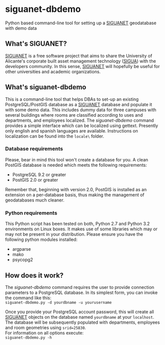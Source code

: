 siguanet-dbdemo
===============

Python based command-line tool for setting up a [SIGUANET](https://github.com/labgeo/siguanet-dbsetup) geodatabase with demo data

## What's SIGUANET?
[SIGUANET](https://github.com/labgeo/siguanet-dbsetup) is a free software project that aims to share the University of Alicante's corporate built asset management technology ([SIGUA](http://www.sigua.ua.es)) with the developers community.
In this sense, [SIGUANET](https://github.com/labgeo/siguanet-dbsetup) will hopefully be useful for other universities and academic organizations.

## What's siguanet-dbdemo
This is a command-line tool that helps DBAs to set-up an existing PostgreSQL/PostGIS database as a [SIGUANET](https://github.com/labgeo/siguanet-dbsetup) database and populate it with some demo data.
This includes dummy data for three campuses with several buildings where rooms are classified according to uses and departments, and employees localized.
The *siguanet-dbdemo* command provides a simple interface which can be localized using gettext. Presently only english and spanish languages are available. Instructions on localization can be found into the `locale\` folder.

### Database requirements
Please, bear in mind this tool won't create a database for you. A clean PostGIS database is needed which meets the following requirements:
* PostgreSQL 9.2 or greater
* PostGIS 2.0 or greater

Remember that, beginning with version 2.0, PostGIS is installed as an extension on a per-database basis, thus making the management of geodatabases much cleaner.

### Python requirements
This Python script has been tested on both, Python 2.7 and Python 3.2 environments on Linux boxes.
It makes use of some libraries which may or may not be present in your distribution. Please ensure you have the following python modules installed:
* argparse
* mako
* psycopg2

## How does it work?
The *siguanet-dbdemo* command requires the user to provide connection parameters to a PostgreSQL database.
In its simplest form, you can invoke the command like this:  
`siguanet-dbdemo.py -d yourdbname -u yourusername`  
  
Once you provide your PostgreSQL account password, this will create all [SIGUANET](https://github.com/labgeo/siguanet-dbsetup) objects on the database named `yourdbname` at your `localhost`.  
The database will be subsequently populated with departments, employees and room geometries using `srid=25830`.  
For information on all options execute:  
`siguanet-dbdemo.py -h`
